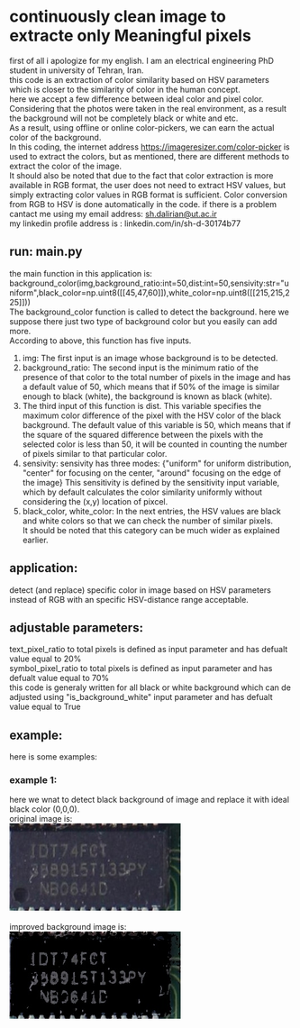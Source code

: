 # continuously clean image to extracte only Meaningful pixels
first of all i apologize for my english. I am an electrical engineering PhD student in university of Tehran, Iran.<br/> 
this code is an extraction of color similarity based on HSV parameters which is closer to the similarity of color in the human concept.<br/>
here we accept a few difference between ideal color and pixel color.<br/>
Considering that the photos were taken in the real environment, as a result the background will not be completely black or white and etc.<br/> 
As a result, using offline or online color-pickers, we can earn the actual color of the background.<br/> 
In this coding, the internet address https://imageresizer.com/color-picker is used to extract the colors, but as mentioned, there are different methods to extract the color of the image.<br/> 
It should also be noted that due to the fact that color extraction is more available in RGB format, the user does not need to extract HSV values, but simply extracting color values ​​in RGB format is sufficient. Color conversion from RGB to HSV is done automatically in the code.
if there is a problem cantact me using my email address: sh.dalirian@ut.ac.ir<br/>
my linkedin profile address is : linkedin.com/in/sh-d-30174b77 <br/>
## run: main.py
the main function in this application is:<br/>
background_color(img,background_ratio:int=50,dist:int=50,sensivity:str="uniform",black_color=np.uint8([[45,47,60]]),white_color=np.uint8([[215,215,225]])) <br/>
The background_color function is called to detect the background. here we suppose there just two type of background color but you easily can add more.<br/>
According to above, this function has five inputs.<br/>
1. img: The first input is an image whose background is to be detected.<br/>
2. background_ratio: The second input is the minimum ratio of the presence of that color to the total number of pixels in the image and has a default value of 50, which means that if 50% of the image is similar enough to black (white), the background is known as black (white).<br/>
3. The third input of this function is dist. This variable specifies the maximum color difference of the pixel with the HSV color of the black background. The default value of this variable is 50, which means that if the square of the squared difference between the pixels with the selected color is less than 50, it will be counted in counting the number of pixels similar to that particular color.<br/>
4. sensivity: sensivity has three modes: {"uniform" for uniform distribution, "center" for focusing on the center, "around" focusing on the edge of the image} This sensitivity is defined by the sensitivity input variable, which by default calculates the color similarity uniformly without considering the (x,y) location of pixcel.<br/>
5. black_color, white_color: In the next entries, the HSV values ​​are black and white colors so that we can check the number of similar pixels.<br/>
It should be noted that this category can be much wider as explained earlier.<br/>
## application:
detect (and replace) specific color in image based on HSV parameters instead of RGB with an specific HSV-distance range acceptable.<br/> 

## adjustable parameters:
text_pixel_ratio to total pixels is defined as input parameter and has defualt value equal to 20% <br/>
symbol_pixel_ratio to total pixels is defined as input parameter and has defualt value equal to 70% <br/>
this code is generaly written for all black or white background which can de adjusted using "is_background_white" input parameter and has defualt value equal to True <br/>
## example:
here is some examples:<br />
### example 1:
here we wnat to detect black background of image and replace it with ideal black color (0,0,0).<br/>
original image is:<br />!["original image"](images/0.jpg)<br /><br />
improved background image is:<br />![cleaned image](images/0_removedbackground_uniform.jpg)<br /><br />
